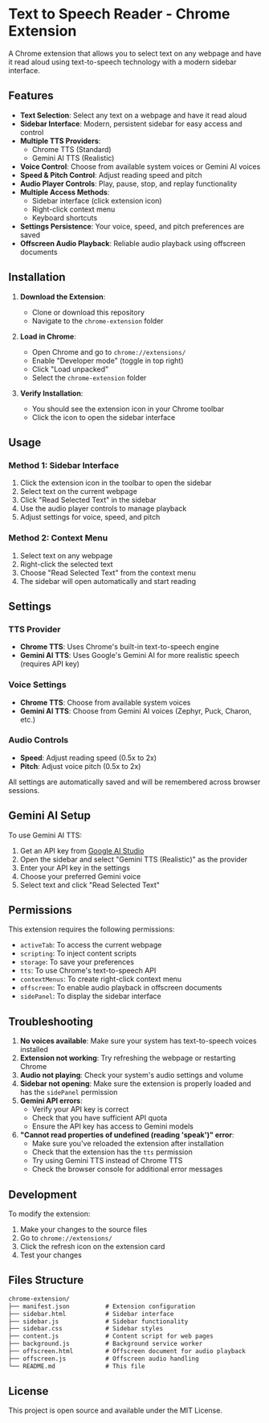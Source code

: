 # Text to Speech Reader - Chrome Extension

A Chrome extension that allows you to select text on any webpage and have it read aloud using text-to-speech technology with a modern sidebar interface.

## Features

- **Text Selection**: Select any text on a webpage and have it read aloud
- **Sidebar Interface**: Modern, persistent sidebar for easy access and control
- **Multiple TTS Providers**:
  - Chrome TTS (Standard)
  - Gemini AI TTS (Realistic)
- **Voice Control**: Choose from available system voices or Gemini AI voices
- **Speed & Pitch Control**: Adjust reading speed and pitch
- **Audio Player Controls**: Play, pause, stop, and replay functionality
- **Multiple Access Methods**:
  - Sidebar interface (click extension icon)
  - Right-click context menu
  - Keyboard shortcuts
- **Settings Persistence**: Your voice, speed, and pitch preferences are saved
- **Offscreen Audio Playback**: Reliable audio playback using offscreen documents

## Installation

1. **Download the Extension**:
   - Clone or download this repository
   - Navigate to the `chrome-extension` folder

2. **Load in Chrome**:
   - Open Chrome and go to `chrome://extensions/`
   - Enable "Developer mode" (toggle in top right)
   - Click "Load unpacked"
   - Select the `chrome-extension` folder

3. **Verify Installation**:
   - You should see the extension icon in your Chrome toolbar
   - Click the icon to open the sidebar interface

## Usage

### Method 1: Sidebar Interface

1. Click the extension icon in the toolbar to open the sidebar
2. Select text on the current webpage
3. Click "Read Selected Text" in the sidebar
4. Use the audio player controls to manage playback
5. Adjust settings for voice, speed, and pitch

### Method 2: Context Menu

1. Select text on any webpage
2. Right-click the selected text
3. Choose "Read Selected Text" from the context menu
4. The sidebar will open automatically and start reading

## Settings

### TTS Provider

- **Chrome TTS**: Uses Chrome's built-in text-to-speech engine
- **Gemini AI TTS**: Uses Google's Gemini AI for more realistic speech (requires API key)

### Voice Settings

- **Chrome TTS**: Choose from available system voices
- **Gemini AI TTS**: Choose from Gemini AI voices (Zephyr, Puck, Charon, etc.)

### Audio Controls

- **Speed**: Adjust reading speed (0.5x to 2x)
- **Pitch**: Adjust voice pitch (0.5x to 2x)

All settings are automatically saved and will be remembered across browser sessions.

## Gemini AI Setup

To use Gemini AI TTS:

1. Get an API key from [Google AI Studio](https://makersuite.google.com/app/apikey)
2. Open the sidebar and select "Gemini TTS (Realistic)" as the provider
3. Enter your API key in the settings
4. Choose your preferred Gemini voice
5. Select text and click "Read Selected Text"

## Permissions

This extension requires the following permissions:

- `activeTab`: To access the current webpage
- `scripting`: To inject content scripts
- `storage`: To save your preferences
- `tts`: To use Chrome's text-to-speech API
- `contextMenus`: To create right-click context menu
- `offscreen`: To enable audio playback in offscreen documents
- `sidePanel`: To display the sidebar interface

## Troubleshooting

1. **No voices available**: Make sure your system has text-to-speech voices installed
2. **Extension not working**: Try refreshing the webpage or restarting Chrome
3. **Audio not playing**: Check your system's audio settings and volume
4. **Sidebar not opening**: Make sure the extension is properly loaded and has the `sidePanel` permission
5. **Gemini API errors**:
   - Verify your API key is correct
   - Check that you have sufficient API quota
   - Ensure the API key has access to Gemini models
6. **"Cannot read properties of undefined (reading 'speak')" error**:
   - Make sure you've reloaded the extension after installation
   - Check that the extension has the `tts` permission
   - Try using Gemini TTS instead of Chrome TTS
   - Check the browser console for additional error messages

## Development

To modify the extension:

1. Make your changes to the source files
2. Go to `chrome://extensions/`
3. Click the refresh icon on the extension card
4. Test your changes

## Files Structure

```txt
chrome-extension/
├── manifest.json          # Extension configuration
├── sidebar.html           # Sidebar interface
├── sidebar.js             # Sidebar functionality
├── sidebar.css            # Sidebar styles
├── content.js             # Content script for web pages
├── background.js          # Background service worker
├── offscreen.html         # Offscreen document for audio playback
├── offscreen.js           # Offscreen audio handling
└── README.md              # This file
```

## License

This project is open source and available under the MIT License.
